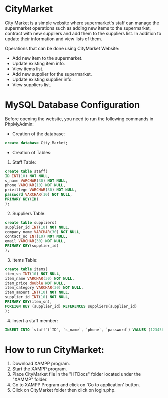 # CityMarket
City Market is a simple website where supermarket's staff can manage the supermarket operations such as adding new items to the supermarket, contract with new suppliers and add them to the suppliers list. In addition to update their information and view lists of them. 

Operations that can be done using CityMarket Website: 

* Add new item to the supermarket.
* Update existing item info. 
* View items list.
* Add new supplier for the supermarket.
* Update existing supplier info. 
* View suppliers list. 

# MySQL Database Configuration 

Before opening the website, you need to run the following commands in PhpMyAdmin: 

* Creation of the database: 

```sql
create database City_Market;
```

* Creation of Tables:

 1. Staff Table:

```sql
create table staff(
ID INT(10) NOT NULL,
s_name VARCHAR(30) NOT NULL,
phone VARCHAR(10) NOT NULL,
privillege VARCHAR(30) NOT NULL,
password VARCHAR(10) NOT NULL,
PRIMARY KEY(ID)
);
```
2. Suppliers Table: 

```sql
create table suppliers(
supplier_id INT(10) NOT NULL,
company_name VARCHAR(30) NOT NULL,
contact_no INT(10) NOT NULL,
email VARCHAR(30) NOT NULL,
PRIMARY KEY(supplier_id)
);
```
3. Items Table: 
```sql
create table items(
item_sn INT(10) NOT NULL,
item_name VARCHAR(30) NOT NULL,
item_price double NOT NULL,
item_category VARCHAR(30) NOT NULL,
item_amount INT(10) NOT NULL,
supplier_id INT(10) NOT NULL,
PRIMARY KEY(item_sn),
FOREIGN KEY (supplier_id) REFERENCES suppliers(supplier_id)
);
```
4. Insert a staff member: 

```sql
INSERT INTO `staff`(`ID`, `s_name`, `phone`, `password`) VALUES (1234567899,'Roaa','0500000000','123123')
```

# How to run CityMarket: 
1. Download XAMPP program.
2. Start the XAMPP program.
3. Place CityMarket file in the "HTDocs" folder located under the "XAMMP" folder.
4. Go to XAMPP Program and click on 'Go to application' button.
5. Click on CityMarket folder then click on login.php.
